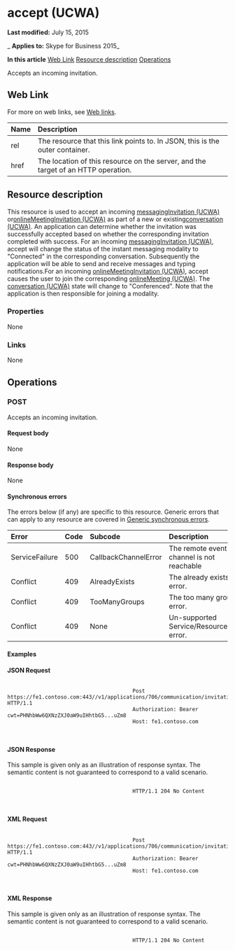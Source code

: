 
# accept (UCWA)

 **Last modified:** July 15, 2015

 _ **Applies to:** Skype for Business 2015_

 **In this article**
[Web Link](#sectionSection0)
[Resource description](#sectionSection1)
[Operations](#sectionSection2)


Accepts an incoming invitation. 

## Web Link
<a name="sectionSection0"> </a>

For more on web links, see [Web links](WebLinks.md).



|**Name**|**Description**|
|:-----|:-----|
|rel|The resource that this link points to. In JSON, this is the outer container.|
|href|The location of this resource on the server, and the target of an HTTP operation.|

## Resource description
<a name="sectionSection1"> </a>

This resource is used to accept an incoming [messagingInvitation (UCWA)](messagingInvitation_ref.md) or[onlineMeetingInvitation (UCWA)](onlineMeetingInvitation_ref.md) as part of a new or existing[conversation (UCWA)](conversation_ref.md). An application can determine whether the invitation was successfully accepted based on whether the corresponding invitation completed with success. For an incoming [messagingInvitation (UCWA)](messagingInvitation_ref.md), accept will change the status of the instant messaging modality to "Connected" in the corresponding conversation. Subsequently the application will be able to send and receive messages and typing notifications.For an incoming [onlineMeetingInvitation (UCWA)](onlineMeetingInvitation_ref.md), accept causes the user to join the corresponding [onlineMeeting (UCWA)](onlineMeeting_ref.md). The [conversation (UCWA)](conversation_ref.md) state will change to "Conferenced". Note that the application is then responsible for joining a modality.


### Properties

None


### Links

None


## Operations
<a name="sectionSection2"> </a>




### POST

Accepts an incoming invitation.


#### Request body

None


#### Response body

None


#### Synchronous errors

The errors below (if any) are specific to this resource. Generic errors that can apply to any resource are covered in [Generic synchronous errors](GenericSynchronousErrors.md).



|**Error**|**Code**|**Subcode**|**Description**|
|:-----|:-----|:-----|:-----|
|ServiceFailure|500|CallbackChannelError|The remote event channel is not reachable|
|Conflict|409|AlreadyExists|The already exists error.|
|Conflict|409|TooManyGroups|The too many groups error.|
|Conflict|409|None|Un-supported Service/Resource/API error.|

#### Examples




#### JSON Request


```

										Post https://fe1.contoso.com:443//v1/applications/706/communication/invitations/350/accept HTTP/1.1
										Authorization: Bearer cwt=PHNhbWw6QXNzZXJ0aW9uIHhtbG5...uZm8
										Host: fe1.contoso.com
										
									
```


#### JSON Response

This sample is given only as an illustration of response syntax. The semantic content is not guaranteed to correspond to a valid scenario.


```

										HTTP/1.1 204 No Content
										
									
```


#### XML Request


```

										Post https://fe1.contoso.com:443//v1/applications/706/communication/invitations/350/accept HTTP/1.1
										Authorization: Bearer cwt=PHNhbWw6QXNzZXJ0aW9uIHhtbG5...uZm8
										Host: fe1.contoso.com
										
									
```


#### XML Response

This sample is given only as an illustration of response syntax. The semantic content is not guaranteed to correspond to a valid scenario.


```

										HTTP/1.1 204 No Content
										
									
```

